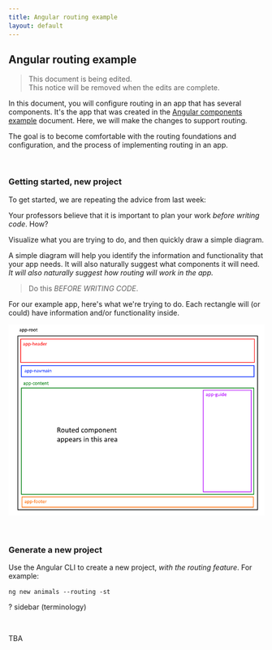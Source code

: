 ```yaml
---
title: Angular routing example
layout: default
---
```


## Angular routing example

> This document is being edited.  
> This notice will be removed when the edits are complete.

In this document, you will configure routing in an app that has several components. It's the app that was created in the [Angular components example](angular-components-example) document. Here, we will make the changes to support routing.

The goal is to become comfortable with the routing foundations and configuration, and the process of implementing routing in an app. 

<br>

### Getting started, new project

To get started, we are repeating the advice from last week:

Your professors believe that it is important to plan your work *before writing code*. How?

Visualize what you are trying to do, and then quickly draw a simple diagram. 

A simple diagram will help you identify the information and functionality that your app needs. It will also naturally suggest what components it will need. *It will also naturally suggest how routing will work in the app.* 

> Do this *BEFORE WRITING CODE*. 

For our example app, here's what we're trying to do. Each rectangle will (or could) have information and/or functionality inside.   

![Multiple components](../media/angular-routing-v1.png)

<br>

### Generate a new project  

Use the Angular CLI to create a new project, *with the routing feature*. For example:

```
ng new animals --routing -st
```



? sidebar (terminology)

<br>

TBA

<br>